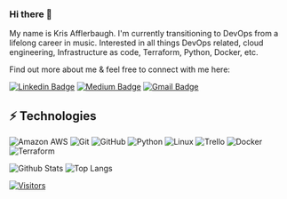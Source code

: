 ### Hi there 👋

<!-- Introduce yourself and give a brief introduction about yourself here.  Also include what tech you're interested in and what you are currently learning -->
My name is Kris Afflerbaugh. I'm currently transitioning to DevOps from a lifelong career in music. Interested in all things DevOps related, cloud engineering, Infrastructure as code, Terraform, Python, Docker, etc. 

Find out more about me & feel free to connect with me here:

<!-- Replace the fields below with the information requested. Remember to remove the encapsulating <> characters. For spaces in names, use %20 (e.g. Broadus%20Palmer) -->

[![Linkedin Badge](https://img.shields.io/badge/Kristoffer_Afflerbaugh-blue?style=flat-square&logo=Linkedin&logoColor=white&link=https://www.linkedin.com/in/kris-afflerbaugh/)](https://www.linkedin.com/in/kris-afflerbaugh/)
[![Medium Badge](https://img.shields.io/badge/Kristoffer_Afflerbaugh-12100E?style=flat-square&logo=medium&logoColor=white&link=https://www.medium.com/@krisaff)](https://www.medium.com/@krisaff/)
[![Gmail Badge](https://img.shields.io/badge/-krisaff@gmail.com-c14438?style=flat-square&logo=Gmail&logoColor=white&link=mailto:krisaff@gmail.com)](mailto:krisaff@gmail.com)

## ⚡ Technologies

<!-- Check out the Badges folder for more badges -->

![Amazon AWS](https://img.shields.io/badge/Amazon%20AWS-232F3E?style=flat-square&logo=amazon-aws)
![Git](https://img.shields.io/badge/-Git-black?style=flat-square&logo=git)
![GitHub](https://img.shields.io/badge/-GitHub-181717?style=flat-square&logo=github)
![Python](https://img.shields.io/badge/-Python-black?style=flat-square&logo=Python)
![Linux](https://img.shields.io/badge/Linux-FCC624?style=flat-square&logo=linux&logoColor=black)
![Trello](https://img.shields.io/badge/Trello-%23026AA7.svg?style=flat-square&logo=Trello&logoColor=white)
![Docker](https://img.shields.io/badge/docker-%230db7ed.svg?style=for-the-badge&logo=docker&logoColor=white)
![Terraform](https://img.shields.io/badge/terraform-%235835CC.svg?style=for-the-badge&logo=terraform&logoColor=white)

<!-- Replace the fields below with the information requested. Remember to remove the encapsulating <> characters. -->

![Github Stats](https://github-readme-stats.vercel.app/api?username=KrisAff84&count_private=true&show_icons=true&include_all_commits=true)
![Top Langs](https://github-readme-stats.vercel.app/api/top-langs/?username=KrisAff84&hide=TeX&layout=compact)


[![Visitors](https://api.visitorbadge.io/api/visitors?path=KrisAff84%2FKrisAff84&label=VISITORS&countColor=%23263759)](https://visitorbadge.io/status?path=KrisAff84%2FKrisAff84)
